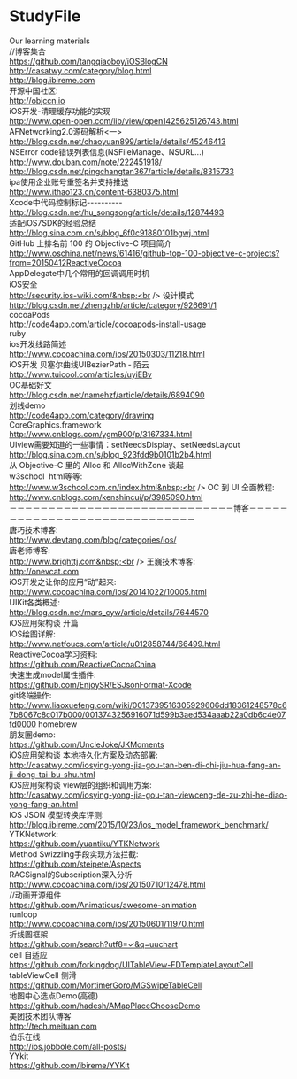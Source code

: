 # StudyFile
Our learning materials<br />
//博客集合<br />
https://github.com/tangqiaoboy/iOSBlogCN<br />
http://casatwy.com/category/blog.html <br />
http://blog.ibireme.com <br />
开源中国社区: <br />
http://objccn.io <br />
iOS开发-清理缓存功能的实现<br />
http://www.open-open.com/lib/view/open1425625126743.html<br />
AFNetworking2.0源码解析&lt;一&gt;<br />
http://blog.csdn.net/chaoyuan899/article/details/45246413<br />
NSError code错误列表信息(NSFileManage、NSURL...)<br />
http://www.douban.com/note/222451918/<br />
http://blog.csdn.net/pingchangtan367/article/details/8315733<br />
ipa使用企业账号重签名并支持推送<br />
http://www.ithao123.cn/content-6380375.html<br />
Xcode中代码控制标记----------<br />
http://blog.csdn.net/hu_songsong/article/details/12874493<br />
适配iOS7SDK的经验总结<br />
http://blog.sina.com.cn/s/blog_6f0c91880101bgwj.html<br />
GitHub 上排名前 100 的 Objective-C 项目简介<br />
http://www.oschina.net/news/61416/github-top-100-objective-c-projects?from=20150412ReactiveCocoa<br />
AppDelegate中几个常用的回调调用时机<br />
iOS安全<br />
http://security.ios-wiki.com/&nbsp;<br />
设计模式<br />
http://blog.csdn.net/zhengzhb/article/category/926691/1<br />
cocoaPods<br />
http://code4app.com/article/cocoapods-install-usage<br />
ruby<br />
ios开发线路简述<br />
http://www.cocoachina.com/ios/20150303/11218.html<br />
iOS开发 贝塞尔曲线UIBezierPath - 陌云<br />
http://www.tuicool.com/articles/uyiEBv<br />
OC基础好文<br />
http://blog.csdn.net/namehzf/article/details/6894090<br />
划线demo<br />
http://code4app.com/category/drawing<br />
CoreGraphics.framework&nbsp;<br />
http://www.cnblogs.com/ygm900/p/3167334.html<br />
UIview需要知道的一些事情：setNeedsDisplay、setNeedsLayout<br />
http://blog.sina.com.cn/s/blog_923fdd9b0101b2b4.html<br />
从 Objective-C 里的 Alloc 和 AllocWithZone 谈起<br />
w3school &nbsp;html等等:<br />
http://www.w3school.com.cn/index.html&nbsp;<br />
OC 到 UI 全面教程:<br />
http://www.cnblogs.com/kenshincui/p/3985090.html<br />
－－－－－－－－－－－－－－－－－－－－－－－－－－－－－博客－－－－－－－－－－－－－－－－－－－－－－－－－－－－－<br />
唐巧技术博客:<br />
http://www.devtang.com/blog/categories/ios/<br />
唐老师博客:<br />
http://www.brighttj.com&nbsp;<br />
王巍技术博客:<br />
http://onevcat.com<br />
iOS开发之让你的应用“动”起来:<br />
http://www.cocoachina.com/ios/20141022/10005.html<br />
UIKit各类概述:<br />
http://blog.csdn.net/mars_cyw/article/details/7644570<br />
iOS应用架构谈 开篇 &nbsp; &nbsp; &nbsp; &nbsp; &nbsp; &nbsp; &nbsp; &nbsp; &nbsp; &nbsp;&nbsp;<br />
IOS绘图详解:<br />
http://www.netfoucs.com/article/u012858744/66499.html<br />
ReactiveCocoa学习资料:<br />
https://github.com/ReactiveCocoaChina<br />
快速生成model属性插件:<br />
https://github.com/EnjoySR/ESJsonFormat-Xcode <br />
git终端操作:<br />
http://www.liaoxuefeng.com/wiki/0013739516305929606dd18361248578c67b8067c8c017b000/0013743256916071d599b3aed534aaab22a0db6c4e07fd0000 homebrew<br />
朋友圈demo: <br />
https://github.com/UncleJoke/JKMoments <br />
iOS应用架构谈 本地持久化方案及动态部署: <br /> http://casatwy.com/iosying-yong-jia-gou-tan-ben-di-chi-jiu-hua-fang-an-ji-dong-tai-bu-shu.html <br />
iOS应用架构谈 view层的组织和调用方案: <br />
http://casatwy.com/iosying-yong-jia-gou-tan-viewceng-de-zu-zhi-he-diao-yong-fang-an.html <br />
iOS JSON 模型转换库评测: <br />
http://blog.ibireme.com/2015/10/23/ios_model_framework_benchmark/<br />
YTKNetwork: <br />
https://github.com/yuantiku/YTKNetwork <br />
Method Swizzling手段实现方法拦截:<br />
https://github.com/steipete/Aspects<br />
RACSignal的Subscription深入分析 <br />
http://www.cocoachina.com/ios/20150710/12478.html <br />
//动画开源组件 <br />
https://github.com/Animatious/awesome-animation <br />
runloop <br />
http://www.cocoachina.com/ios/20150601/11970.html <br />
折线图框架 <br />
https://github.com/search?utf8=✓&q=uuchart <br />
cell 自适应 <br />
https://github.com/forkingdog/UITableView-FDTemplateLayoutCell <br />
tableViewCell 侧滑 <br />
https://github.com/MortimerGoro/MGSwipeTableCell <br />
地图中心选点Demo(高德)<br />
https://github.com/hadesh/AMapPlaceChooseDemo <br />
美团技术团队博客<br />
http://tech.meituan.com <br />
伯乐在线 <br />
http://ios.jobbole.com/all-posts/ <br />
YYkit <br />
https://github.com/ibireme/YYKit <br />
